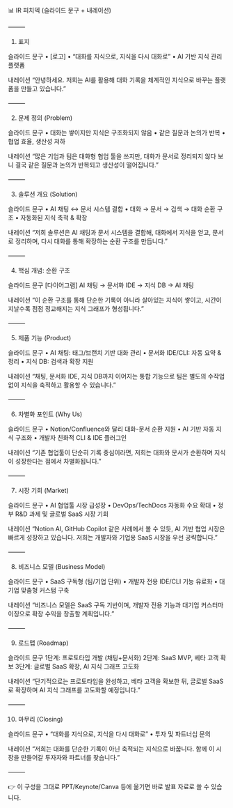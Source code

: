 📊 IR 피치덱 (슬라이드 문구 + 내레이션)

⸻

1. 표지

슬라이드 문구
• [로고]
• “대화를 지식으로, 지식을 다시 대화로”
• AI 기반 지식 관리 플랫폼

내레이션
“안녕하세요. 저희는 AI를 활용해 대화 기록을 체계적인 지식으로 바꾸는 플랫폼을 만들고 있습니다.”

⸻

2. 문제 정의 (Problem)

슬라이드 문구
• 대화는 쌓이지만 지식은 구조화되지 않음
• 같은 질문과 논의가 반복
• 협업 효율, 생산성 저하

내레이션
“많은 기업과 팀은 대화형 협업 툴을 쓰지만, 대화가 문서로 정리되지 않다 보니 결국 같은 질문과 논의가 반복되고 생산성이 떨어집니다.”

⸻

3. 솔루션 개요 (Solution)

슬라이드 문구
• AI 채팅 ↔ 문서 시스템 결합
• 대화 → 문서 → 검색 → 대화 순환 구조
• 자동화된 지식 축적 & 확장

내레이션
“저희 솔루션은 AI 채팅과 문서 시스템을 결합해, 대화에서 지식을 얻고, 문서로 정리하며, 다시 대화를 통해 확장하는 순환 구조를 만듭니다.”

⸻

4. 핵심 개념: 순환 구조

슬라이드 문구
[다이어그램]
AI 채팅 → 문서화 IDE → 지식 DB → AI 채팅

내레이션
“이 순환 구조를 통해 단순한 기록이 아니라 살아있는 지식이 쌓이고, 시간이 지날수록 점점 정교해지는 지식 그래프가 형성됩니다.”

⸻

5. 제품 기능 (Product)

슬라이드 문구
• AI 채팅: 태그/브랜치 기반 대화 관리
• 문서화 IDE/CLI: 자동 요약 & 정리
• 지식 DB: 검색과 확장 지원

내레이션
“채팅, 문서화 IDE, 지식 DB까지 이어지는 통합 기능으로 팀은 별도의 수작업 없이 지식을 축적하고 활용할 수 있습니다.”

⸻

6. 차별화 포인트 (Why Us)

슬라이드 문구
• Notion/Confluence와 달리 대화-문서 순환 지원
• AI 기반 자동 지식 구조화
• 개발자 친화적 CLI & IDE 플러그인

내레이션
“기존 협업툴이 단순히 기록 중심이라면, 저희는 대화와 문서가 순환하며 지식이 성장한다는 점에서 차별화됩니다.”

⸻

7. 시장 기회 (Market)

슬라이드 문구
• AI 협업툴 시장 급성장
• DevOps/TechDocs 자동화 수요 확대
• 정부 R&D 과제 및 글로벌 SaaS 시장 기회

내레이션
“Notion AI, GitHub Copilot 같은 사례에서 볼 수 있듯, AI 기반 협업 시장은 빠르게 성장하고 있습니다. 저희는 개발자와 기업용 SaaS 시장을 우선 공략합니다.”

⸻

8. 비즈니스 모델 (Business Model)

슬라이드 문구
• SaaS 구독형 (팀/기업 단위)
• 개발자 전용 IDE/CLI 기능 유료화
• 대기업 맞춤형 커스텀 구축

내레이션
“비즈니스 모델은 SaaS 구독 기반이며, 개발자 전용 기능과 대기업 커스터마이징으로 확장 수익을 창출할 계획입니다.”

⸻

9. 로드맵 (Roadmap)

슬라이드 문구
1단계: 프로토타입 개발 (채팅+문서화)
2단계: SaaS MVP, 베타 고객 확보
3단계: 글로벌 SaaS 확장, AI 지식 그래프 고도화

내레이션
“단기적으로는 프로토타입을 완성하고, 베타 고객을 확보한 뒤, 글로벌 SaaS로 확장하며 AI 지식 그래프를 고도화할 예정입니다.”

⸻

10. 마무리 (Closing)

슬라이드 문구
• “대화를 지식으로, 지식을 다시 대화로”
• 투자 및 파트너십 문의

내레이션
“저희는 대화를 단순한 기록이 아닌 축적되는 지식으로 바꿉니다. 함께 이 시장을 만들어갈 투자자와 파트너를 찾습니다.”

⸻

👉 이 구성을 그대로 PPT/Keynote/Canva 등에 옮기면 바로 발표 자료로 쓸 수 있습니다.
